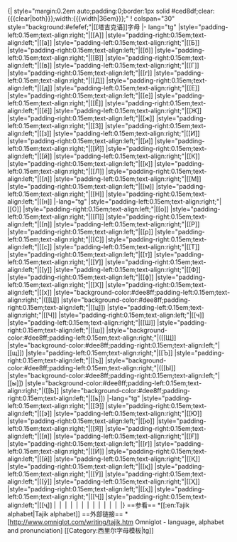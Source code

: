 {| style="margin:0.2em auto;padding:0;border:1px solid #ced8df;clear:{{{clear|both}}};width:{{{width|36em}}};"
! colspan="30" style="background:#efefef;"|[[塔吉克语]]字母
|- lang="tg"
|style="padding-left:0.15em;text-align:right;"|[[А]]
|style="padding-right:0.15em;text-align:left;"|[[а]]
|style="padding-left:0.15em;text-align:right;"|[[Б]]
|style="padding-right:0.15em;text-align:left;"|[[б]]
|style="padding-left:0.15em;text-align:right;"|[[В]]
|style="padding-right:0.15em;text-align:left;"|[[в]]
|style="padding-left:0.15em;text-align:right;"|[[Г]]
|style="padding-right:0.15em;text-align:left;"|[[г]]
|style="padding-left:0.15em;text-align:right;"|[[Д]]
|style="padding-right:0.15em;text-align:left;"|[[д]]
|style="padding-left:0.15em;text-align:right;"|[[Е]]
|style="padding-right:0.15em;text-align:left;"|[[е]]
|style="padding-left:0.15em;text-align:right;"|[[Ё]]
|style="padding-right:0.15em;text-align:left;"|[[ё]]
|style="padding-left:0.15em;text-align:right;"|[[Ж]]
|style="padding-right:0.15em;text-align:left;"|[[ж]]
|style="padding-left:0.15em;text-align:right;"|[[З]]
|style="padding-right:0.15em;text-align:left;"|[[з]]
|style="padding-left:0.15em;text-align:right;"|[[И]]
|style="padding-right:0.15em;text-align:left;"|[[и]]
|style="padding-left:0.15em;text-align:right;"|[[Й]]
|style="padding-right:0.15em;text-align:left;"|[[й]]
|style="padding-left:0.15em;text-align:right;"|[[К]]
|style="padding-right:0.15em;text-align:left;"|[[к]]
|style="padding-left:0.15em;text-align:right;"|[[Л]]
|style="padding-right:0.15em;text-align:left;"|[[л]]
|style="padding-left:0.15em;text-align:right;"|[[М]]
|style="padding-right:0.15em;text-align:left;"|[[м]]
|style="padding-left:0.15em;text-align:right;"|[[Н]]
|style="padding-right:0.15em;text-align:left;"|[[н]]
|-lang="tg"
|style="padding-left:0.15em;text-align:right;"|[[О]]
|style="padding-right:0.15em;text-align:left;"|[[о]]
|style="padding-left:0.15em;text-align:right;"|[[П]]
|style="padding-right:0.15em;text-align:left;"|[[п]]
|style="padding-left:0.15em;text-align:right;"|[[Р]]
|style="padding-right:0.15em;text-align:left;"|[[р]]
|style="padding-left:0.15em;text-align:right;"|[[С]]
|style="padding-right:0.15em;text-align:left;"|[[с]]
|style="padding-left:0.15em;text-align:right;"|[[Т]]
|style="padding-right:0.15em;text-align:left;"|[[т]]
|style="padding-left:0.15em;text-align:right;"|[[У]]
|style="padding-right:0.15em;text-align:left;"|[[у]]
|style="padding-left:0.15em;text-align:right;"|[[Ф]]
|style="padding-right:0.15em;text-align:left;"|[[ф]]
|style="padding-left:0.15em;text-align:right;"|[[Х]]
|style="padding-right:0.15em;text-align:left;"|[[х]]
|style="background-color:#dee8ff;padding-left:0.15em;text-align:right;"|([[Ц]]
|style="background-color:#dee8ff;padding-right:0.15em;text-align:left;"|[[ц]])
|style="padding-left:0.15em;text-align:right;"|[[Ч]]
|style="padding-right:0.15em;text-align:left;"|[[ч]]
|style="padding-left:0.15em;text-align:right;"|[[Ш]]
|style="padding-right:0.15em;text-align:left;"|[[ш]]
|style="background-color:#dee8ff;padding-left:0.15em;text-align:right;"|([[Щ]]
|style="background-color:#dee8ff;padding-right:0.15em;text-align:left;"|[[щ]])
|style="padding-left:0.15em;text-align:right;"|[[Ъ]]
|style="padding-right:0.15em;text-align:left;"|[[ъ]]
|style="background-color:#dee8ff;padding-left:0.15em;text-align:right;"|([[Ы]]
|style="background-color:#dee8ff;padding-right:0.15em;text-align:left;"|[[ы]])
|style="background-color:#dee8ff;padding-left:0.15em;text-align:right;"|([[Ь]]
|style="background-color:#dee8ff;padding-right:0.15em;text-align:left;"|[[ь]])
|-lang="tg"
|style="padding-left:0.15em;text-align:right;"|[[Э]]
|style="padding-right:0.15em;text-align:left;"|[[э]]
|style="padding-left:0.15em;text-align:right;"|[[Ю]]
|style="padding-right:0.15em;text-align:left;"|[[ю]]
|style="padding-left:0.15em;text-align:right;"|[[Я]]
|style="padding-right:0.15em;text-align:left;"|[[я]]
|style="padding-left:0.15em;text-align:right;"|[[Ғ]]
|style="padding-right:0.15em;text-align:left;"|[[ғ]]
|style="padding-left:0.15em;text-align:right;"|[[Ӣ]]
|style="padding-right:0.15em;text-align:left;"|[[ӣ]]
|style="padding-left:0.15em;text-align:right;"|[[Қ]]
|style="padding-right:0.15em;text-align:left;"|[[қ]]
|style="padding-left:0.15em;text-align:right;"|[[Ӯ]]
|style="padding-right:0.15em;text-align:left;"|[[ӯ]]
|style="padding-left:0.15em;text-align:right;"|[[Ҳ]]
|style="padding-right:0.15em;text-align:left;"|[[ҳ]]
|style="padding-left:0.15em;text-align:right;"|[[Ҷ]]
|style="padding-right:0.15em;text-align:left;"|[[ҷ]]
|&nbsp;
|&nbsp;
|&nbsp;
|&nbsp;
|&nbsp;
|&nbsp;
|&nbsp;
|&nbsp;
|&nbsp;
|&nbsp;
|&nbsp;
|&nbsp;
|}<noinclude>
==参看==
*[[:en:Tajik alphabet|Tajik alphabet]]
==外部链接==
*[http://www.omniglot.com/writing/tajik.htm Omniglot - language, alphabet and pronunciation]
[[Category:西里尔字母模板|tg]]
</noinclude>
